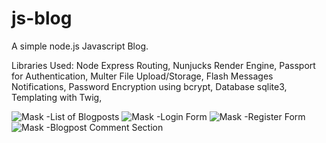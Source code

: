 # js-blog
A simple node.js Javascript Blog.

Libraries Used: 
Node Express Routing, 
Nunjucks Render Engine, 
Passport for Authentication, 
Multer File Upload/Storage, 
Flash Messages Notifications,
Password Encryption using bcrypt,
Database sqlite3,
Templating with Twig,


![Mask](../master/readme/Screen01.png)
-List of Blogposts
![Mask](../master/readme/Screen02.png)
-Login Form
![Mask](../master/readme/Screen03.png)
-Register Form
![Mask](../master/readme/Screen04.png)
-Blogpost Comment Section
